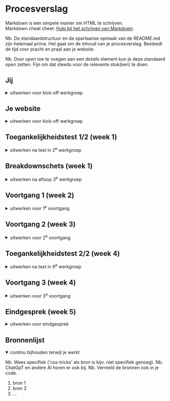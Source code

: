 # Procesverslag
Markdown is een simpele manier om HTML te schrijven.  
Markdown cheat cheet: [Hulp bij het schrijven van Markdown](https://github.com/adam-p/markdown-here/wiki/Markdown-Cheatsheet).

Nb. De standaardstructuur en de spartaanse opmaak van de README.md zijn helemaal prima. Het gaat om de inhoud van je procesverslag. Besteedt de tijd voor pracht en praal aan je website.

Nb. Door *open* toe te voegen aan een *details* element kun je deze standaard open zetten. Fijn om dat steeds voor de relevante stuk(ken) te doen.





## Jij

<details>
  <summary>uitwerken voor kick-off werkgroep</summary>

  ### Auteur:
  Robin Elseman 😎

  #### Je startniveau:
  Rood

  #### Je focus:
  Responsive & surface plane
 
</details>





## Je website

<details>
  <summary>uitwerken voor kick-off werkgroep</summary>

  ### Je opdracht:
  [Stussy's website link](https://eu.stussy.com/)

  #### Screenshot(s) van de eerste pagina (small screen): 
  Homepage<br>
  <img src="readme-images/image-one.png" width="375px" alt="Homepage van stussy.com">

---

  #### Screenshot(s) van de tweede pagina (small screen):
  Productpagina<br>
  <img src="readme-images/image-two.png" width="375px" alt="Productpagina van stussy.com">

</details>



## Toegankelijkheidstest 1/2 (week 1)

<details>
  <summary>uitwerken na test in 2<sup>e</sup> werkgroep</summary>

  ### Bevindingen
  Lijst met je bevindingen die in de test naar voren kwamen:
  <ul>
  <li>De headings hebben een logische volgorde. Dit is dus een positief iets om niet te veranderen in de nieuwe verbeterde versie van deze site.</li>
  <li>Accessibility wordt pas laat verteld, dit kan anders. Wat mij betreft is de site opzichzelf al accessible en hoeven er hier geen settings voor worden aangepast. Sowieso moet hier eerst aandacht aan worden gevestigd zodat de gebruiker hier gelijk gebruik van kan maken als dat nodig is.</li>
  <li>Links hebben een goede beschrijving over de bestemming. Dit is dus een positieve eigenschap van de website waar niet veel aan hoeft worden veranderd.</li>
  <li>Voor screenreaders is het onduidelijk dat er onder shop meerdere subcategoriëen zijn. Hetzeflde geldt voor customer service. Dit is voor mensen die deze optie gebruiken extreem onhandig. Hier moet een duidelijk onderscheid in komen.</li>
  <li>Focus punten op de site kan worden verbeterd. Als er door de website wordt genavigeerd is het vaak lastig tot niet duidelijk waar de focus ligt. Hier is dus ruimte voor verbetering.</li>
  <li>De website werkt op alle oriëntaties. Dit is ook een positieve eigenschap van een goede responsive website.</li>
  <li>Horizontale scrolls worden niet gebruikt. Dit wil ik graag zo houden, omdat dit vaak niet heel accessible is.</li>
  <li>Buttons kunnen misschien iets groter, voor mensen met motorische beperkingen. Dat is iets waar ik aandacht aan ga besteden op de nieuwe verbeterde website.</li>
  <li>Scroll ruimte is voldoende aanwezig.</li>
  <li>Alt teksten zijn niet voldoende. Hier zal ik dus ook veel meer aandacht aan geven. Voor mensen die afhankelijk zijn van deze altteksten is het zeer hinderlijk om dit niet goed te benutten.</li>
            
  </ul>
  <img src="readme-images/cl1.jpg" width="375px" alt="Checklist accessibility page 1">
  <img src="readme-images/cl2.jpg" width="375px" alt="Checklist accessibility page 2">
  <img src="readme-images/cl3.jpg" width="375px" alt="Checklist accessibility page 3">
  <img src="readme-images/cl4.jpg" width="375px" alt="Checklist accessibility page 4">
  <img src="readme-images/cl5.jpg" width="375px" alt="Checklist accessibility page 5">
</details>



## Breakdownschets (week 1)

<details>
  <summary>uitwerken na afloop 3<sup>e</sup> werkgroep</summary>

  ### de hele pagina: 
  <img src="readme-images/bds1.jpg" width="375px" alt="breakdown van de hele pagina">

  ### dynamisch deel (bijv menu): 
  <img src="readme-images/bds2.jpg" width="375px" alt="breakdown van een dynamisch deel">

</details>





## Voortgang 1 (week 2)

<details>
  <summary>uitwerken voor 1<sup>e</sup> voortgang</summary>

  ### Stand van zaken
  Deze week heb ik een paar momentjes gehad waar ik helemaal kriegel werd van de code. Eigenlijk ben ik de hele week bezig geweest met het maken van de navigatie en footer. Tussendoor heb ik ook aan de main van index.html gewerkt als afleiding van de header en footer.

  Ik ben blij dat ik met behulp van de docent tot de responsive afbeelding ben gekomen. Deze schaalt nu automatisch mee met de viewport van de browser.

  De custom properties laat ik voor nu nog even achterwegen en zal ik later toevoegen. Eerst vind ik het belangrijk om de basis van de HTML goed te krijgen. Samen met losse CSS werkt het uiteindelijk al een aardig stuk, maar ik heb wel een aantal keren de structuur van mijn HTML moeten aanpassen.

  ### Meeting met studentassistent
  Positieve feedback:

  De HTML van de website zag er goed en netjes uit, daar was ze tevreden over.
  - Toch moet ik wel focussen op de structuur...
    - Dit is belangrijk voor de screenreader en tab volgorde.
    - Daarnaast ook voor het begrijpen en aanpassen en stijlen van de elementen.

---
  Verbeter feedback:

  In de code was er nog ruimte voor verbetering.
  - De volgende verbeterpunten heeft ze toen benoemd...
    - Vergeet niet om gebruik te maken van de custom properties in CSS. Ik heb er toen bewust voor gekozen om deze later in te voegen omdat mij dit handiger en overzichtelijk leek.
    - Daarnaast kreeg ik ook te horen dat er nog verbetering mogelijk was bij de alt teksten van img's bijvoorbeeld. Ik ben het eens dat deze in het eindproduct moeten komen. Dit heb ik alleen in week 1 nog niet geregeld. Eerst lag mijn focus bij het werkend maken van de website.

---
  Vragen:

  Ik heb tijdens het gesprek met de studentassistent ook verschillende vragen kunnen stellen.
  - Deze vragen gingen over...
    - Het correct indelen van de HTML en de daarbij horende nav, header en main elementen. Ik heb gevraagd waar het het beste is om deze te plaatsen. Samen zijn wij tot de conclusie gekomen dat sommige elementen niet in de nav hoeven omdat deze in dezelfde pagina openen. Hier heb ik het over de shopping cart, search icon en hamburger menu. Deze openen niet in een nieuw tabblad en daarom heb ik deze ook niet in de nav gestopt. De items in het hamburger menu heb ik daarintegen wel in de nav gezet.
</details>





## Voortgang 2 (week 3)

<details>
  <summary>uitwerken voor 2<sup>e</sup> voortgang</summary>

  ### Stand van zaken
  In week 2 heb ik vooral verder gewerkt aan het navigatie gedeelte van de website. Het koste veel tijd om met JavaScript de buttons open te laten "rollen". Ik heb hier met de docent ook nog over gedacht hoe de correcte manier was om dit te doen. Samen kwamen we tot de conclusie dat dit eigenlijk alleen kan met vaste variabelen. Ik heb hier uiteindelijk een andere keuze in gemaakt. De open animatie duurt nu korter dan het sluiten van verschillende tabjes in het hamburger menu. De afweging staat hierin tegenover toekomstige plannen. Er is nu een veel makkelijkere manier om het menu uit te bereiden. Mochten ze besluiten om een extra categorie met bierviltjes of iets dergelijks te maken, is hier nu direct de mogelijkheid toe. Dit had niet gekunt als dit met vaste getallen was geregeld. Dit is dus waarom ik heb gekozen voor deze kant van het verhaal.

  Ik merkte tijdens het programmeren en vooral testen dat het het beste was om als er een tweede menu wordt geopend, de vorige dicht te doen. In het kader van user experience is dit vaak een geprefereerde optie. Het enige was dat, omdat ik toggle states gebruikte voor de classList in JavaScript, dat de peiltjes van de buttons verkeerd konden staan ten opzichte van hun daadwerkelijke status. Daarnaast hield ik nog geen rekening met de aria labels die hierbij komen kijken. 


  ### Meeting met studentassistent
  Positieve feedback:

  De HTML van de website zag er nog steeds goed en netjes uit, daar was ze nog steeds tevreden over.
  - Ondanks dit mooie compliment was ik alsnog vaak bezig met een goede indeling van HTML te vinden waarin alles semantisch correct en logisch was. Naarmate ik doorging met het programmeren kwam ik telkens weer tegen nieuwe problemen aan waardoor het beter was om een andere indeling van HTML te gebruiken. Hierdoor gebeurde het wel eens dat ik delen even helemaal opnieuw moest doen.

---
  Verbeter feedback:

  In de code was er nog ruimte voor verbetering.
  - De volgende verbeterpunten heeft ze toen benoemd...
    - Ik heb in week 2 nog steeds niet gewerkt aan het invullen van de alt teksten van de img's. Hier werd ik nogmaals op geattendeerd.
    - Daarnaast werd ik ik week 2 ook gewezen op het feit dat dit bestand, het README.md nog een beetje achterliep. Ik ben het er mee eens dat ik dat was beter moet bijhouden in de toekomst. Het later invullen van een document als dit kost namelijk veel tijd. Als je het op het moment invult is het makkelijker om het goed te verwerken.

---
  Vragen:

  Ik heb tijdens het gesprek met de studentassistent ook verschillende vragen kunnen stellen.
  - Deze vragen gingen over...
    - Het scrollen tijdens het typen en zoeken van een zoek opdracht bij het zoek venster van de website. Ik kreeg feedback van de studentassistent dat het niet erg was als je kon scrollen. Dit heb ik daarom dus ook niet uitgewerkt. Later sprak ik de docent hierover en die vertelde mij dat het zeker wel beter is om dit scrollen uit te zetten. Ik heb daarom gewerkt aan een passende oplossing die scrollen in de body onmogelijk maakt als het search deel van de header open is.

</details>





## Toegankelijkheidstest 2/2 (week 4)

<details>
  <summary>uitwerken na test in 9<sup>e</sup> werkgroep</summary>

  ### Bevindingen
  <img src="readme-images/f1.jpg" width="375px" alt="Checklist accessibility page 1">
  <img src="readme-images/f2.jpg" width="375px" alt="Checklist accessibility page 2">
  <img src="readme-images/f3.jpg" width="375px" alt="Checklist accessibility page 3">
  <img src="readme-images/f4.jpg" width="375px" alt="Checklist accessibility page 4">
  <img src="readme-images/f5.jpg" width="375px" alt="Checklist accessibility page 5">

Zoals te zien is op de lijst zijn er enkele zaken verbeterd en verslechterd. De zaken die slechter zijn geworden zijn dingen waar ik in deze week nog niet aan toe ben gekomen. Ze staan daarintegen wel op de lijst van dingen die snel moeten worden gemaakt.

Daarnaast heb ik ook een aantal dingen dus verbeterd en daar ben ik erg tevreden en blij mee.
</details>





## Voortgang 3 (week 4)

<details>
  <summary>uitwerken voor 3<sup>e</sup> voortgang</summary>


  ### Stand van zaken
  In week 3 heb ik vooral grote stappen geboekt. Ik heb in deze week eigenlijk de gehele tees.html pagina afgemaakt. In de vorige week heb ik hier al een begin aan gemaakt maar deze was nog niet helemaal af. Het gebruiken van de buttons en list daaronder werkte wel, maar wederom met toggle classes. Ook de product pagina heb ik op deze manier laten werken. Ik ben kort bezig geweest om deze responsive te maken en de grid heb ik ook hier toegepast.
  
  Vervolgens ben ik ook een zeer grote tijd bezig geweest met het hertypen van mijn JavaScript. De volgende bugs/fouten zaten in mijn code:
  - Toggle classLists
  - Totale choas
  - Onnodige classes gebruiken voor styling
  - Niet mogelijk om aria labels te gebruiken met bestaande functies
  - Geen mogelijkheid voor hoog contrast
  - Geen mogelijkheid voor mindere animaties

  Het koste me wel wat tijd maar ik heb de nodige functies hergeschreven met if/else statements zodat er gebruik kan worden gemaakt van de aria labels voor de screenreaders. Het is natuurlijk erg belangrijk om de screenreader te ondersteunen met aria labels.

  De Javascript heb ik ook meer opgeruimd door met comments meer steun te bieden aan de persoon die de code bekijkt. Door het herschrijven van de functie's werd het vanzelf eigenlijk al beter, maar ook voor mezelf werkte het prettig om tijdens het programmeren extra hints te krijgen wat welke functie deed. Tijdens het doen van kleine ingrepen is het een stuk makkelijker om problemen te vinden.

  Ik heb in de CSS veel meer styling gedaan op basis van aria labels zoals aria hidden en aria expanded. Hierdoor wordt de code ook minder vol met onnodige classLists. De docent had al eerder benoemd dat dit voor bonus punten zou zorgen. Eerlijk gezegd had ik er weinig vertrouwen in dat ik hier gebruik van zou maken, maar ik heb er toch gebruik van gemaakt. Niet alles heb ik helaas kunnen doen door tijdsgebrek, maar ik heb toch een groot deel kunnen doen.
  
  Door het herschrijven werd het ook mogelijk om de aria labels te coderen met JavaScript. Dit geeft de screenreader meer informatie over bijvoorbeeld de status van het hamburger menu. Ik ben samen met de docent toch tegen een heel bijzonder probleem aangelopen waarbij de HTML niet werd geupdate in de browers inspector. Toen ik later lang en goed heb gekeken kwam ik erachter waar het aan lag en heb ik het gelijk opgelost.

  Op het laatste moment ben ik ook aan de slag gegaan om media querys te maken om zo mensen die graag minder motion of meer contrast willen te voorzien in hun behoeftes. Het was een stuk makkelijker dan ik dacht en ik ben erg blij dat dit in de opdracht zit verwerkt.


  ### Meeting met studentassistent
  Positieve feedback:

De volgende punten van positieve feedback werden gedeeld met mij...
  - De HTML van de website zag er nog steeds goed en netjes uit, daar was ze nog steeds tevreden over.
  - Er werd mij toch nog verteld dat ik toch echt gebruik van custom properties moest proberen. Op het laatste moment heb ik dit gedaan en ik heb spijt dat ik deze niet eerder heb gebruikt. Dit zijn echt top dingen van CSS die ik in de toekomst gegarandeerd zal gebruiken. Ook eerder in het proces.

---
  Verbeter feedback:

  In de code was er nog ruimte voor verbetering.
  - Pas de CSS styling aan op de aria labels van een HTML element. Dit is iets waar ik dus zeker nog mee aan de slag ben gegaan. Ik ben echt heel content met het feit dat dit werkt. Hierdoor is de code in het Javascript bestand een stuk rustiger en overzichtelijker.

---
  Vragen:

  Ik heb tijdens het gesprek met de studentassistent ook verschillende vragen kunnen stellen.
  - Deze vragen gingen over...
    - Het gebruiken van custom properties in CSS. Dit was eigenlijk een gesprek en hulpvraag aan de docent. Het nesten van de properties is dus een mogelijkheid. Dit heb ik ook toegepast voor de prefers reduced motion bezoekers waarbij de duration van de animatie op 0s wordt gezet. De gehele shorthand van de animatie staat in een custom property, maar de animation duration van deze animatie staat ook in een custom property. Deze property wordt dus aangepast aan de hand van een media query.
</details>





## Eindgesprek (week 5)

<details>
  <summary>uitwerken voor eindgesprek</summary>

  ### Je uitkomst - karakteristiek screenshots:
  <img src="readme-images/dummy-plaatje.jpg" width="375px" alt="uitomst opdracht 1">


  ### Dit ging goed/Heb ik geleerd: 
  Korte omschrijving met plaatjes

  <img src="readme-images/dummy-plaatje.jpg" width="375px" alt="top">


  ### Dit was lastig/Is niet gelukt:
  Korte omschrijving met plaatjes

  <img src="readme-images/dummy-plaatje.jpg" width="375px" alt="bummer">
</details>





## Bronnenlijst

<details open>
  <summary>continu bijhouden terwijl je werkt</summary>

  Nb. Wees specifiek ('css-tricks' als bron is bijv. niet specifiek genoeg). 
  Nb. ChatGpT en andere AI horen er ook bij.
  Nb. Vermeld de bronnen ook in je code.

  1. bron 1
  2. bron 2
  3. ...

</details>